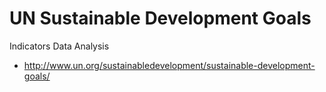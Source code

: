 # UN Sustainable Development Goals

Indicators Data Analysis

* http://www.un.org/sustainabledevelopment/sustainable-development-goals/



